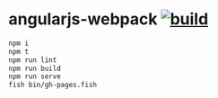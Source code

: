 # angularjs-webpack [![build](https://travis-ci.org/daggerok/angularjs.svg?branch=webpack])](https://travis-ci.org/daggerok/angularjs)

```bash
npm i
npm t
npm run lint
npm run build
npm run serve
fish bin/gh-pages.fish
```

